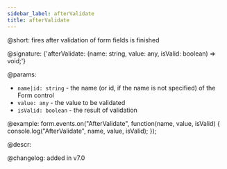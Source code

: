 ```yaml
---
sidebar_label: afterValidate
title: afterValidate
---          
```


@short: fires after validation of form fields is finished

@signature: {'afterValidate: (name: string, value: any, isValid: boolean) => void;'}

@params:
- `name|id: string` - the name (or id, if the name is not specified) of the Form control
- `value: any` - the value to be validated
- `isValid: boolean` - the result of validation

@example:
form.events.on("AfterValidate", function(name, value, isValid) {
    console.log("AfterValidate", name, value, isValid); 
});

@descr:

@changelog: added in v7.0

[comment]: # (@relatedapi: form/api/form_validate_method.md)
